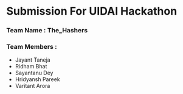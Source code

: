 # Submission For UIDAI Hackathon

### **Team Name**    : The_Hashers
### **Team Members** :
- Jayant Taneja
- Ridham Bhat
- Sayantanu Dey
- Hridyansh Pareek
- Varitant Arora
